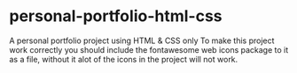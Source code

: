 # personal-portfolio-html-css
A personal portfolio project using HTML &amp; CSS only
To make this project work correctly you should include the fontawesome web icons package to it as a file, without it alot of the icons in the project will not work.
